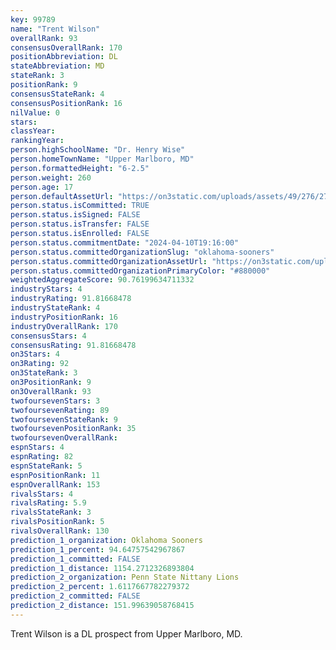 ```yaml
---
key: 99789
name: "Trent Wilson"
overallRank: 93
consensusOverallRank: 170
positionAbbreviation: DL
stateAbbreviation: MD
stateRank: 3
positionRank: 9
consensusStateRank: 4
consensusPositionRank: 16
nilValue: 0
stars: 
classYear: 
rankingYear: 
person.highSchoolName: "Dr. Henry Wise"
person.homeTownName: "Upper Marlboro, MD"
person.formattedHeight: "6-2.5"
person.weight: 260
person.age: 17
person.defaultAssetUrl: "https://on3static.com/uploads/assets/49/276/276049.jpg"
person.status.isCommitted: TRUE
person.status.isSigned: FALSE
person.status.isTransfer: FALSE
person.status.isEnrolled: FALSE
person.status.commitmentDate: "2024-04-10T19:16:00"
person.status.committedOrganizationSlug: "oklahoma-sooners"
person.status.committedOrganizationAssetUrl: "https://on3static.com/uploads/assets/126/208/208126.svg"
person.status.committedOrganizationPrimaryColor: "#880000"
weightedAggregateScore: 90.76199634711332
industryStars: 4
industryRating: 91.81668478
industryStateRank: 4
industryPositionRank: 16
industryOverallRank: 170
consensusStars: 4
consensusRating: 91.81668478
on3Stars: 4
on3Rating: 92
on3StateRank: 3
on3PositionRank: 9
on3OverallRank: 93
twofoursevenStars: 3
twofoursevenRating: 89
twofoursevenStateRank: 9
twofoursevenPositionRank: 35
twofoursevenOverallRank: 
espnStars: 4
espnRating: 82
espnStateRank: 5
espnPositionRank: 11
espnOverallRank: 153
rivalsStars: 4
rivalsRating: 5.9
rivalsStateRank: 3
rivalsPositionRank: 5
rivalsOverallRank: 130
prediction_1_organization: Oklahoma Sooners
prediction_1_percent: 94.64757542967867
prediction_1_committed: FALSE
prediction_1_distance: 1154.2712326893804
prediction_2_organization: Penn State Nittany Lions
prediction_2_percent: 1.6117667782279372
prediction_2_committed: FALSE
prediction_2_distance: 151.99639058768415
---
```

Trent Wilson is a DL prospect from Upper Marlboro, MD.
